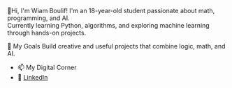 👋Hi, I'm Wiam Boulif!
I'm an 18-year-old student passionate about math, programming, and AI.  
Currently learning Python, algorithms, and exploring machine learning through hands-on projects.

🌱 My Goals
Build creative and useful projects that combine logic, math, and AI.
- 📫 My Digital Corner
- 🔗 [LinkedIn](https://www.linkedin.com/in/wiam-boulif-7e7)


<!---
wiam-blf/wiam-blf is a ✨ special ✨ repository because its `README.md` (this file) appears on your GitHub profile.
You can click the Preview link to take a look at your changes.
--->

